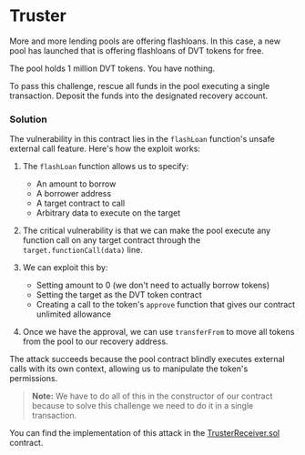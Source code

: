# Truster

More and more lending pools are offering flashloans. In this case, a new pool has launched that is offering flashloans of DVT tokens for free.

The pool holds 1 million DVT tokens. You have nothing.

To pass this challenge, rescue all funds in the pool executing a single transaction. Deposit the funds into the designated recovery account.

### Solution
The vulnerability in this contract lies in the `flashLoan` function's unsafe external call feature. Here's how the exploit works:

1. The `flashLoan` function allows us to specify:
   - An amount to borrow
   - A borrower address
   - A target contract to call
   - Arbitrary data to execute on the target

2. The critical vulnerability is that we can make the pool execute any function call on any target contract through the `target.functionCall(data)` line.

3. We can exploit this by:
   - Setting amount to 0 (we don't need to actually borrow tokens)
   - Setting the target as the DVT token contract
   - Creating a call to the token's `approve` function that gives our contract unlimited allowance

4. Once we have the approval, we can use `transferFrom` to move all tokens from the pool to our recovery address.

The attack succeeds because the pool contract blindly executes external calls with its own context, allowing us to manipulate the token's permissions.

> **Note:** We have to do all of this in the constructor of our contract because to solve this challenge we need to do it in a single transaction.

You can find the implementation of this attack in the [TrusterReceiver.sol](./TrusterReceiver.sol) contract.